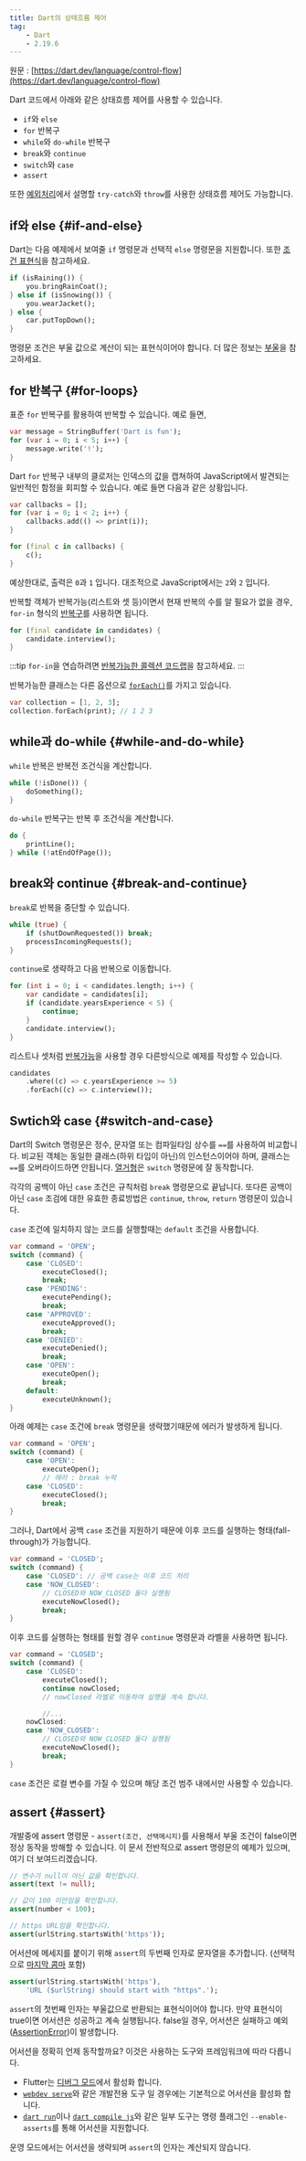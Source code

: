 ```yaml
---
title: Dart의 상태흐름 제어
tag:
    - Dart
    - 2.19.6
---
```


원문 : [https://dart.dev/language/control-flow](https://dart.dev/language/control-flow)

Dart 코드에서 아래와 같은 상태흐름 제어를 사용할 수 있습니다.

* `if`와 `else`
* `for` 반복구
* `while`와 `do-while` 반복구
* `break`와 `continue`
* `switch`와 `case`
* `assert`

또한 [예외처리](error-handling.md#exceptions)에서 설명할 `try-catch`와 `throw`를 사용한 상태흐름 제어도 가능합니다.

## if와 else {#if-and-else}

Dart는 다음 예제에서 보여줄 `if` 명령문과 선택적 `else` 명령문을 지원합니다.
또한 [조건 표현식](operators.md#conditional-expressions)을 참고하세요.

```dart
if (isRaining()) {
    you.bringRainCoat();
} else if (isSnowing()) {
    you.wearJacket();
} else {
    car.putTopDown();
}
```

명령문 조건은 부울 값으로 계산이 되는 표현식이어야 합니다.
더 많은 정보는 [부울](built-in-types.md#booleans)을 참고하세요.

## for 반복구 {#for-loops}

표준 `for` 반복구를 활용하여 반복할 수 있습니다.
예로 들면,

```dart
var message = StringBuffer('Dart is fun');
for (var i = 0; i < 5; i++) {
    message.write('!');
}
```

Dart `for` 반복구 내부의 클로저는 인덱스의 값을 캡쳐하여 JavaScript에서 발견되는 일반적인 함정을 회피할 수 있습니다.
예로 들면 다음과 같은 상황입니다.

```dart
var callbacks = [];
for (var i = 0; i < 2; i++) {
    callbacks.add(() => print(i));
}

for (final c in callbacks) {
    c();
}
```

예상한대로, 출력은 `0`과 `1` 입니다.
대조적으로 JavaScript에서는 `2`와 `2` 입니다.

반복할 객체가 반복가능(리스트와 셋 등)이면서 현재 반복의 수를 알 필요가 없을 경우, `for-in` 형식의 [반복구](https://dart.dev/guides/libraries/library-tour#iteration)를 사용하면 됩니다.

```dart
for (final candidate in candidates) {
    candidate.interview();
}
```

:::tip
`for-in`을 연습하려면 [반복가능한 콜렉션 코드랩](https://dart.dev/codelabs/iterables)을 참고하세요.
:::

반복가능한 클래스는 다른 옵션으로 [`forEach()`](https://api.dart.dev/stable/dart-core/Iterable/forEach.html)를 가지고 있습니다.

```dart
var collection = [1, 2, 3];
collection.forEach(print); // 1 2 3
```

## while과 do-while {#while-and-do-while}

`while` 반복은 반복전 조건식을 계산합니다.

```dart
while (!isDone()) {
    doSomething();
}
```

`do-while` 반복구는 반복 후 조건식을 계산합니다.

```dart
do {
    printLine();
} while (!atEndOfPage());
```

## break와 continue {#break-and-continue}

`break`로 반복을 중단할 수 있습니다.

```dart
while (true) {
    if (shutDownRequested()) break;
    processIncomingRequests();
}
```

`continue`로 생략하고 다음 반복으로 이동합니다.

```dart
for (int i = 0; i < candidates.length; i++) {
    var candidate = candidates[i];
    if (candidate.yearsExperience < 5) {
        continue;
    }
    candidate.interview();
}
```

리스트나 셋처럼 [반복가능](https://api.dart.dev/stable/dart-core/Iterable-class.html)을 사용할 경우 다른방식으로 예제를 작성할 수 있습니다.

```dart
candidates
    .where((c) => c.yearsExperience >= 5)
    .forEach((c) => c.interview());
```

## Swtich와 case {#switch-and-case}

Dart의 Switch 명령문은 정수, 문자열 또는 컴파일타임 상수를 `==`를 사용하여 비교합니다.
비교된 객체는 동일한 클래스(하위 타입이 아닌)의 인스턴스이어야 하며, 클래스는 `==`를 오버라이드하면 안됩니다.
[열거형](enum.md)은 `switch` 명령문에 잘 동작합니다.

각각의 공백이 아닌 `case` 조건은 규칙처럼 `break` 명령문으로 끝납니다.
또다른 공백이 아닌 `case` 조검에 대한 유효한 종료방법은 `continue`, `throw`, `return` 명령문이 있습니다.

`case` 조건에 일치하지 않는 코드를 실행할때는 `default` 조건을 사용합니다.

```dart
var command = 'OPEN';
switch (command) {
    case 'CLOSED':
        executeClosed();
        break;
    case 'PENDING':
        executePending();
        break;
    case 'APPROVED':
        executeApproved();
        break;
    case 'DENIED':
        executeDenied();
        break;
    case 'OPEN':
        executeOpen();
        break;
    default:
        executeUnknown();
}
```

아래 예제는 `case` 조건에 `break` 명령문을 생략했기때문에 에러가 발생하게 됩니다.

```dart
var command = 'OPEN';
switch (command) {
    case 'OPEN':
        executeOpen();
        // 에러 : break 누락
    case 'CLOSED':
        executeClosed();
        break;
}
```

그러나, Dart에서 공백 `case` 조건을 지원하기 때문에 이후 코드를 실행하는 형태(fall-through)가 가능합니다.

```dart
var command = 'CLOSED';
switch (command) {
    case 'CLOSED': // 공백 case는 이후 코드 처리
    case 'NOW_CLOSED':
        // CLOSED와 NOW_CLOSED 둘다 실행됨
        executeNowClosed();
        break;
}
```

이후 코드를 실행하는 형태를 원할 경우 `continue` 명령문과 라벨을 사용하면 됩니다.

```dart
var command = 'CLOSED';
switch (command) {
    case 'CLOSED':
        executeClosed();
        continue nowClosed;
        // nowClosed 라벨로 이동하여 실행을 계속 합니다.

        //... 
    nowClosed:
    case 'NOW_CLOSED':
        // CLOSED와 NOW_CLOSED 둘다 실행됨
        executeNowClosed();
        break;
}
```

`case` 조건은 로컬 변수를 가질 수 있으며 해당 조건 범주 내에서만 사용할 수 있습니다.

## assert {#assert}

개발중에 assert 명령문 - `assert(조건, 선택메시지)`를 사용해서 부울 조건이 false이면 정상 동작을 방해할 수 있습니다.
이 문서 전반적으로 assert 명령문의 예제가 있으며, 여기 더 보여드리겠습니다.

```dart
// 변수가 null이 아닌 값을 확인합니다.
assert(text != null);

// 값이 100 미만임을 확인합니다.
assert(number < 100);

// https URL임을 확인합니다.
assert(urlString.startsWith('https'));
```

어서션에 메세지를 붙이기 위해 `assert`의 두번째 인자로 문자열을 추가합니다. (선택적으로 [마지막 콤마](collections.md#lists) 포함)

```dart
assert(urlString.startsWith('https'),
    'URL ($urlString) should start with "https".');
```

`assert`의 첫번째 인자는 부울값으로 반환되는 표현식이어야 합니다.
만약 표현식이 true이면 어서션은 성공하고 계속 실행됩니다.
false일 경우, 어서션은 실패하고 예외([AssertionError](https://api.dart.dev/stable/dart-core/AssertionError-class.html))이 발생합니다.

어서션을 정확히 언제 동작할까요?
이것은 사용하는 도구와 프레임워크에 따라 다릅니다.

* Flutter는 [디버그 모드](https://docs.flutter.dev/testing/debugging#debug-mode-assertions)에서 활성화 합니다.
* [`webdev serve`](https://dart.dev/tools/webdev#serve)와 같은 개발전용 도구 일 경우에는 기본적으로 어서션을 활성화 합니다.
* [`dart run`](https://dart.dev/tools/dart-run)이나 [`dart compile js`](https://dart.dev/tools/dart-compile#js)와 같은 일부 도구는 명령 플래그인 `--enable-asserts`를 통해 어서션을 지원합니다.

운영 모드에서는 어서션을 생략되며 `assert`의 인자는 계산되지 않습니다.

<AdsenseB />
